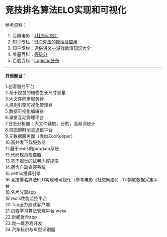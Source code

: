 #  竞技排名算法ELO实现和可视化


参考资料：
1. 豆瓣电影：[《社交网络》](https://movie.douban.com/subject/3205624/)
2. 知乎专栏：[ELO算法的原理及应用](https://zhuanlan.zhihu.com/p/57480433)
2. 知乎专栏：[通俗讲义—游戏数值知识大全](https://zhuanlan.zhihu.com/p/28190267)
3. 维基百科：[等级分](https://zh.m.wikipedia.org/zh-hans/%E7%AD%89%E7%BA%A7%E5%88%86)
4. 百度百科：[Logistic分布](https://baike.baidu.com/item/Logistic%E5%88%86%E5%B8%83/22670718?fr=aladdin)




---

**其他题目**：

1.创客服务平台  
2.基于视觉的植物生长尺寸测量  
3.大文件同步服务器  
4.规则引擎可视化管理器  
5.数据可视化编辑器  
6.课堂互动管理平台  
7.日志分析器：大文件读取，分割，高频词统计  
8.校园即时消息通信平台  
9.元数据服务器（类似ZooKeeper）  
10.高并发下载服务器  
11.基于redis的pub/sub系统  
12.代码规范检查器  
13.基于视觉的试卷内容提取  
14.宿舍自动查寝系统  
15.netflix推荐引擎  
16.竞技排名算法ELO实现和可视化（参考电影《社交网络》） 
17.物联数据采集平台  
18.名片分享app  
19.redis性能监控平台  
20.Tcp压力测试客户端  
21.机器学习算法管理平台 weka  
22.新闻聚合app  
23.跳一跳游戏开发  
24.汽车标识与车型识别器  
